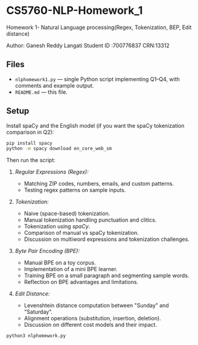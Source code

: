 # CS5760-NLP-Homework_1
Homework 1- Natural Language processing(Regex, Tokenization, BEP, Edit distance)

Author: Ganesh Reddy Langati
Student ID :700776837
CRN:13312

## Files
- `nlphomework1.py` — single Python script implementing Q1–Q4, with comments and example output.
- `README.md` — this file.

## Setup
Install spaCy and the English model (if you want the spaCy tokenization comparison in Q2):

```bash
pip install spacy
python -m spacy download en_core_web_sm
```

Then run the script:

1. *Regular Expressions (Regex):* 
   - Matching ZIP codes, numbers, emails, and custom patterns.
   - Testing regex patterns on sample inputs.

2. *Tokenization:*
   - Naive (space-based) tokenization.
   - Manual tokenization handling punctuation and clitics.
   - Tokenization using *spaCy*.
   - Comparison of manual vs spaCy tokenization.
   - Discussion on multiword expressions and tokenization challenges.

3. *Byte Pair Encoding (BPE):*
   - Manual BPE on a toy corpus.
   - Implementation of a mini BPE learner.
   - Training BPE on a small paragraph and segmenting sample words.
   - Reflection on BPE advantages and limitations.

4. *Edit Distance:*
   - Levenshtein distance computation between "Sunday" and "Saturday".
   - Alignment operations (substitution, insertion, deletion).
   - Discussion on different cost models and their impact.


```bash
python3 nlphomework.py
```



